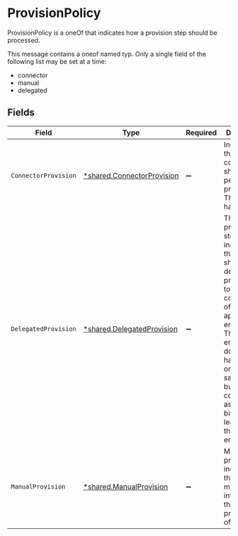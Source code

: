 # ProvisionPolicy

ProvisionPolicy is a oneOf that indicates how a provision step should be processed.

This message contains a oneof named typ. Only a single field of the following list may be set at a time:
  - connector
  - manual
  - delegated



## Fields

| Field                                                                                                                                                                                                                                                        | Type                                                                                                                                                                                                                                                         | Required                                                                                                                                                                                                                                                     | Description                                                                                                                                                                                                                                                  |
| ------------------------------------------------------------------------------------------------------------------------------------------------------------------------------------------------------------------------------------------------------------ | ------------------------------------------------------------------------------------------------------------------------------------------------------------------------------------------------------------------------------------------------------------ | ------------------------------------------------------------------------------------------------------------------------------------------------------------------------------------------------------------------------------------------------------------ | ------------------------------------------------------------------------------------------------------------------------------------------------------------------------------------------------------------------------------------------------------------ |
| `ConnectorProvision`                                                                                                                                                                                                                                         | [*shared.ConnectorProvision](../../../pkg/models/shared/connectorprovision.md)                                                                                                                                                                               | :heavy_minus_sign:                                                                                                                                                                                                                                           | Indicates that a connector should perform the provisioning. This object has no fields.                                                                                                                                                                       |
| `DelegatedProvision`                                                                                                                                                                                                                                         | [*shared.DelegatedProvision](../../../pkg/models/shared/delegatedprovision.md)                                                                                                                                                                               | :heavy_minus_sign:                                                                                                                                                                                                                                           | This provision step indicates that we should delegate provisioning to the configuration of another app entitlement. This app entitlement does not have to be one from the same app, but MUST be configured as a proxy binding leading into this entitlement. |
| `ManualProvision`                                                                                                                                                                                                                                            | [*shared.ManualProvision](../../../pkg/models/shared/manualprovision.md)                                                                                                                                                                                     | :heavy_minus_sign:                                                                                                                                                                                                                                           | Manual provisioning indicates that a human must intervene for the provisioning of this step.                                                                                                                                                                 |